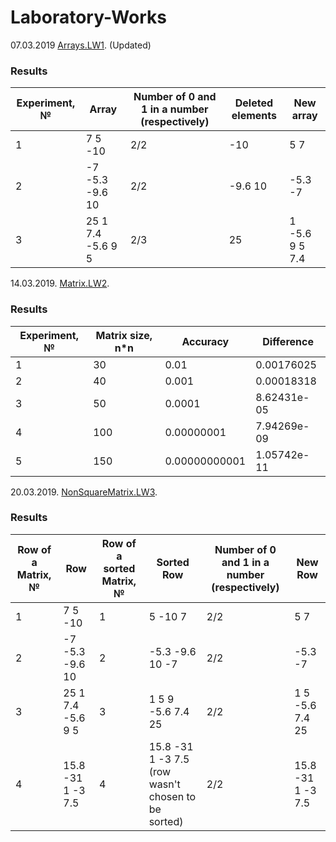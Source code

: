 # Laboratory-Works
07.03.2019 [Arrays.LW1](https://github.com/BorisPoloyko/Laboratory-Works/tree/master/Poloyko.2019.LW1). (Updated)
### Results

| **Experiment, №** | **Array** |**Number of 0 and 1 in a number (respectively)**|**Deleted elements**|**New array**|
| -------- | -------- | --------| --------|--------|
| 1 |7 5 -10 | 2/2 | -10 | 5 7 |
| 2 | -7 -5.3 -9.6 10 |   2/2 | -9.6 10 | -5.3 -7 |
| 3 | 25 1 7.4 -5.6 9 5 |   2/3 | 25 | 1 -5.6 9 5 7.4 |



14.03.2019. [Matrix.LW2](https://github.com/BorisPoloyko/Laboratory-Works/tree/master/Poloyko.2019.LW2).
### Results

| **Experiment, №** | **Matrix size, n*n** |**Accuracy**|**Difference**|
| -------- | -------- | --------| --------|
| 1 | 30 | 0.01 | 0.00176025|
| 2 | 40 | 0.001 |0.00018318|
| 3 | 50 | 0.0001 |8.62431e-05|
| 4 |100|0.00000001|7.94269e-09|
|5|150|0.00000000001| 1.05742e-11 |

20.03.2019. [NonSquareMatrix.LW3](https://github.com/BorisPoloyko/Laboratory-Works/tree/master/Poloyko.2019.LW3).
### Results

| **Row of a Matrix, №** | **Row** |**Row of a sorted Matrix, №**|**Sorted Row**|**Number of 0 and 1 in a number (respectively)**|**New Row**|
| -------- | -------- | --------| --------|--------|--------|
| 1 |7 5 -10 | 1 | 5 -10 7 | 2/2 | 5 7 |
| 2 | -7 -5.3 -9.6 10| 2 | -5.3 -9.6 10 -7 | 2/2 | -5.3 -7|
| 3 | 25 1 7.4 -5.6 9 5 | 3 | 1 5 9 -5.6 7.4 25 | 2/2 |1 5 -5.6 7.4 25|
| 4 | 15.8 -31 1 -3 7.5| 4 | 15.8 -31 1 -3 7.5 (row wasn't chosen to be sorted)|2/2|15.8 -31 1 -3 7.5|
